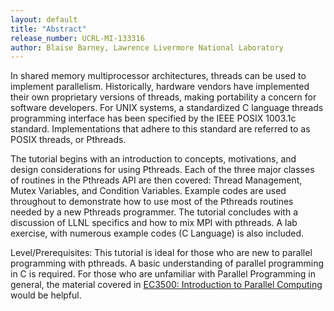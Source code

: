 ```yaml
---
layout: default
title: "Abstract"
release_number: UCRL-MI-133316
author: Blaise Barney, Lawrence Livermore National Laboratory
---
```


In shared memory multiprocessor architectures, threads can be used to implement parallelism. Historically, hardware vendors have implemented their own proprietary versions of threads, making portability a concern for software developers. For UNIX systems, a standardized C language threads programming interface has been specified by the IEEE POSIX 1003.1c standard. Implementations that adhere to this standard are referred to as POSIX threads, or Pthreads.

The tutorial begins with an introduction to concepts, motivations, and design considerations for using Pthreads. Each of the three major classes of routines in the Pthreads API are then covered: Thread Management, Mutex Variables, and Condition Variables. Example codes are used throughout to demonstrate how to use most of the Pthreads routines needed by a new Pthreads programmer. The tutorial concludes with a discussion of LLNL specifics and how to mix MPI with pthreads. A lab exercise, with numerous example codes (C Language) is also included.

Level/Prerequisites: This tutorial is ideal for those who are new to parallel programming with pthreads. A basic understanding of parallel programming in C is required. For those who are unfamiliar with Parallel Programming in general, the material covered in [EC3500: Introduction to Parallel Computing](https://hpc.llnl.gov/training/tutorials/introduction-parallel-computing-tutorial) would be helpful.
